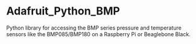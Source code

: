 Adafruit_Python_BMP
===================

Python library for accessing the BMP series pressure and temperature sensors like the BMP085/BMP180 on a Raspberry Pi or Beaglebone Black.
